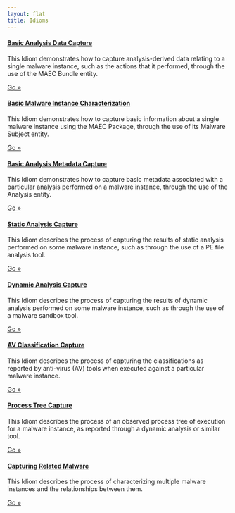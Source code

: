 ```yaml
---
layout: flat
title: Idioms
---
```


<div class="row">
  <div class="col-md-4">
    <div class="well">
      <h4><a href="bundle_creation">Basic Analysis Data Capture</a></h4>
      <p>This Idiom demonstrates how to capture analysis-derived data relating to a single malware instance, such as the actions that it performed, through the use of the MAEC Bundle entity.</p>
      <a class="btn btn-primary" href="bundle_creation">Go »</a>
    </div>
	<div class="well">
      <h4><a href="package_creation">Basic Malware Instance Characterization</a></h4>
      <p>This Idiom demonstrates how to capture basic information about a single malware instance using the MAEC Package, through the use of its Malware Subject entity.</p>
      <a class="btn btn-primary" href="package_creation">Go »</a>
    </div>
	<div class="well">
      <h4><a href="analysis_metadata">Basic Analysis Metadata Capture</a></h4>
      <p>This Idiom demonstrates how to capture basic metadata associated with a particular analysis performed on a malware instance, through the use of the Analysis entity.</p>
      <a class="btn btn-primary" href="analysis_metadata">Go »</a>
    </div>
  </div>
  <div class="col-md-4">
    <div class="well">
      <h4><a href="static_analysis">Static Analysis Capture</a></h4>
      <p>This Idiom describes the process of capturing the results of static analysis performed on some malware instance, such as through the use of a PE file analysis tool.</p>
      <a class="btn btn-primary" href="static_analysis">Go »</a>
    </div>
    <div class="well">
      <h4><a href="dynamic_analysis">Dynamic Analysis Capture</a></h4>
      <p>This Idiom describes the process of capturing the results of dynamic analysis performed on some malware instance, such as through the use of a malware sandbox tool.</p>
      <a class="btn btn-primary" href="dynamic_analysis">Go »</a>
    </div>
  </div>
  <div class="col-md-4">
	<div class="well">
      <h4><a href="av_classification">AV Classification Capture</a></h4>
      <p>This Idiom describes the process of capturing the classifications as reported by anti-virus (AV) tools when executed against a particular malware instance.</p>
      <a class="btn btn-primary" href="av_classification">Go »</a>
    </div>
	<div class="well">
      <h4><a href="process_tree">Process Tree Capture</a></h4>
      <p> This Idiom describes the process of an observed process tree of execution for a malware instance, as reported through a dynamic analysis or similar tool.</p>
      <a class="btn btn-primary" href="process_tree">Go »</a>
    </div>
    <div class="well">
      <h4><a href="related_malware">Capturing Related Malware</a></h4>
      <p> This Idiom describes the process of characterizing multiple malware instances and the relationships between them.</p>
      <a class="btn btn-primary" href="related_malware">Go »</a>
    </div>
  </div>
</div>